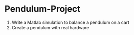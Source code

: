 # Pendulum-Project
1. Write a Matlab simulation to balance a pendulum on a cart
2. Create a pendulum with real hardware
